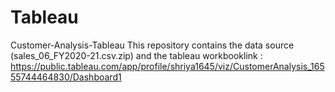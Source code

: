 # Tableau

Customer-Analysis-Tableau
This repository contains the data source (sales_06_FY2020-21.csv.zip) and the tableau workbooklink : https://public.tableau.com/app/profile/shriya1645/viz/CustomerAnalysis_16555744464830/Dashboard1
